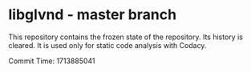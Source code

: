 # libglvnd - master branch

This repository contains the frozen state of the repository.
Its history is cleared. It is used only for static code
analysis with Codacy.

Commit Time: 1713885041
